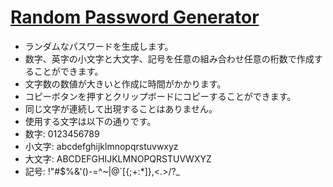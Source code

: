 # [Random Password Generator](https://cits0907.github.io/rpg/)  
- ランダムなパスワードを生成します。  
- 数字、英字の小文字と大文字、記号を任意の組み合わせ任意の桁数で作成することができます。  
- 文字数の数値が大きいと作成に時間がかかります。  
- コピーボタンを押すとクリップボードにコピーすることができます。
- 同じ文字が連続して出現することはありません。  
- 使用する文字は以下の通りです。  
- 数字: 0123456789  
- 小文字: abcdefghijklmnopqrstuvwxyz  
- 大文字: ABCDEFGHIJKLMNOPQRSTUVWXYZ  
- 記号: !"#$%&'()-=^~\|@`[{;+:*]},<.>/?_  
